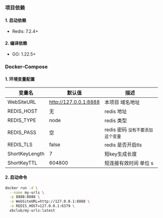 
### 项目依赖

#### 1. 启动依赖

- Redis: 7.2.4+

#### 2. 编译依赖

- GO: 1.22.5+

### Docker-Compose

#### 1. 环境变量配置

| 变量名            | 默认值                   | 描述                    |
|----------------|-----------------------|-----------------------|
| WebSiteURL     | http://127.0.0.1:8888 | 本项目 域名地址              |
| REDIS_HOST     | 无                     | redis 地址              |
| REDIS_TYPE     | node                  | redis 类型              |
| REDIS_PASS     | 空                     | redis 密码 `没有不要添加这个变量` |
| REDIS_TLS      | false                 | redis 是否开启tls         |
| ShortKeyLength | 7                     | 短key生成长度              |
| ShortKeyTTL    | 604800                | 短连接有效时间  单位 s         |

#### 2. 启动命令

```bash
docker run -d \
  --name my-urls \
  -p 8888:8888 \
  -e WebSiteURL=http://127.0.0.1:8888 \
  -e REDIS_HOST=127.0.0.1:6379 \
  xbclub/my-urls:latest
```